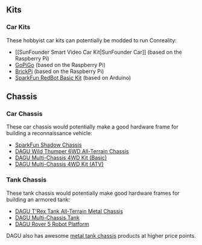 Kits
----

### Car Kits

These hobbyist car kits can potentially be modded to run Conreality:

* [[SunFounder Smart Video Car Kit|SunFounder Car]] (based on the Raspberry Pi)
* [GoPiGo](http://www.dexterindustries.com/gopigo/) (based on the Raspberry Pi)
* [BrickPi](http://www.dexterindustries.com/BrickPi/) (based on the Raspberry Pi)
* [SparkFun RedBot Basic Kit](https://www.sparkfun.com/products/13166) (based on Arduino)

Chassis
-------

### Car Chassis

These car chassis would potentially make a good hardware frame for building
a reconnaissance vehicle:

* [SparkFun Shadow Chassis](https://www.sparkfun.com/products/13301)
* [DAGU Wild Thumper 6WD All-Terrain Chassis](https://www.sparkfun.com/products/11056)
* [DAGU Multi-Chassis 4WD Kit (Basic)](https://www.sparkfun.com/products/12089)
* [DAGU Multi-Chassis 4WD Kit (ATV)](https://www.sparkfun.com/products/12090)

### Tank Chassis

These tank chassis would potentially make good hardware frames for building
an armored tank:

* [DAGU T'Rex Tank All-Terrain Metal Chassis](https://www.sparkfun.com/products/12719)
* [DAGU Multi-Chassis Tank](https://www.sparkfun.com/products/12091)
* [DAGU Rover 5 Robot Platform](https://www.sparkfun.com/products/10336)

DAGU also has awesome [metal tank chassis](http://www.dagurobot.com/category.php?id=119)
products at higher price points.
